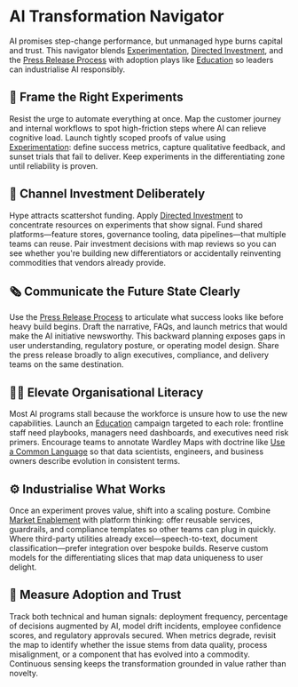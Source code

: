 # AI Transformation Navigator

AI promises step-change performance, but unmanaged hype burns capital and trust. This navigator blends [Experimentation](/strategies/attacking/experimentation), [Directed Investment](/strategies/attacking/directed-investment), and the [Press Release Process](/strategies/attacking/press-release-process) with adoption plays like [Education](/strategies/user-perception/education) so leaders can industrialise AI responsibly.

## 🧪 **Frame the Right Experiments**

Resist the urge to automate everything at once. Map the customer journey and internal workflows to spot high-friction steps where AI can relieve cognitive load. Launch tightly scoped proofs of value using [Experimentation](/strategies/attacking/experimentation): define success metrics, capture qualitative feedback, and sunset trials that fail to deliver. Keep experiments in the differentiating zone until reliability is proven.

## 🎯 **Channel Investment Deliberately**

Hype attracts scattershot funding. Apply [Directed Investment](/strategies/attacking/directed-investment) to concentrate resources on experiments that show signal. Fund shared platforms—feature stores, governance tooling, data pipelines—that multiple teams can reuse. Pair investment decisions with map reviews so you can see whether you're building new differentiators or accidentally reinventing commodities that vendors already provide.

## 🗞️ **Communicate the Future State Clearly**

Use the [Press Release Process](/strategies/attacking/press-release-process) to articulate what success looks like before heavy build begins. Draft the narrative, FAQs, and launch metrics that would make the AI initiative newsworthy. This backward planning exposes gaps in user understanding, regulatory posture, or operating model design. Share the press release broadly to align executives, compliance, and delivery teams on the same destination.

## 🧑‍🏫 **Elevate Organisational Literacy**

Most AI programs stall because the workforce is unsure how to use the new capabilities. Launch an [Education](/strategies/user-perception/education) campaign targeted to each role: frontline staff need playbooks, managers need dashboards, and executives need risk primers. Encourage teams to annotate Wardley Maps with doctrine like [Use a Common Language](/doctrines/use-a-common-language) so that data scientists, engineers, and business owners describe evolution in consistent terms.

## ⚙️ **Industrialise What Works**

Once an experiment proves value, shift into a scaling posture. Combine [Market Enablement](/strategies/accelerators/market-enablement) with platform thinking: offer reusable services, guardrails, and compliance templates so other teams can plug in quickly. Where third-party utilities already excel—speech-to-text, document classification—prefer integration over bespoke builds. Reserve custom models for the differentiating slices that map data uniqueness to user delight.

## 📏 **Measure Adoption and Trust**

Track both technical and human signals: deployment frequency, percentage of decisions augmented by AI, model drift incidents, employee confidence scores, and regulatory approvals secured. When metrics degrade, revisit the map to identify whether the issue stems from data quality, process misalignment, or a component that has evolved into a commodity. Continuous sensing keeps the transformation grounded in value rather than novelty.
